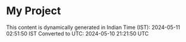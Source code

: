 # My Project

This content is dynamically generated in Indian Time (IST): 2024-05-11 02:51:50 IST
Converted to UTC: 2024-05-10 21:21:50 UTC
